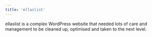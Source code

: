 ```yaml
---
title: 'ellaslist'
---
```


ellaslist is a complex WordPress website that needed lots of care and management to be cleaned up, optimised and taken to the next level.